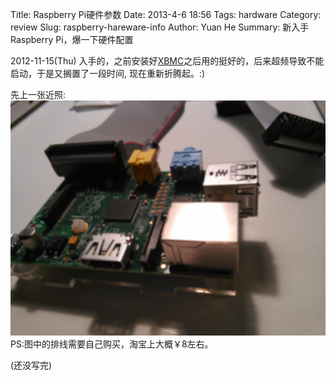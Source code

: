 Title: Raspberry Pi硬件参数
Date: 2013-4-6 18:56
Tags: hardware
Category: review
Slug: raspberry-hareware-info
Author: Yuan He
Summary: 新入手Raspberry Pi，爆一下硬件配置

2012-11-15(Thu) 入手的，之前安装好[XBMC](http://xbmc.org/)之后用的挺好的，后来超频导致不能启动，于是又搁置了一段时间,
现在重新折腾起。:)

先上一张近照:
![Raspberry pi](./static/images/pi.jpg)
PS:图中的排线需要自己购买，淘宝上大概￥8左右。

(还没写完)
